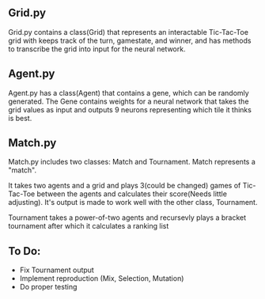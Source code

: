 <h2>Grid.py</h2>
<p>
<tb>Grid.py contains a class(Grid) that represents an interactable Tic-Tac-Toe grid with keeps track of the turn, gamestate, and winner,
and has methods to transcribe the grid into input for the neural network.  
</p>
<h2>Agent.py</h2>
<p>
Agent.py has a class(Agent) that contains a gene, which can be randomly generated. The Gene contains weights for a neural network that takes the grid values as 
input and outputs 9 neurons representing which tile it thinks is best. 
</p>
<h2>Match.py</h2>
<p>
Match.py includes two classes: Match and Tournament. Match represents a "match".
</p> 
<p> It takes two agents and a grid and plays 3(could be changed) games of Tic-Tac-Toe 
between the agents and calculates their score(Needs little adjusting). It's output is made to work well with the other class, Tournament. </p>
<p>
Tournament takes a power-of-two agents and recursevly plays a bracket tournament after which it calculates a ranking list
</p>
<h2>To Do:</h2>
<ul>
<li>Fix Tournament output</li>
<li>Implement reproduction (Mix, Selection, Mutation)</li>
<li>Do proper testing</li>
</ul>
